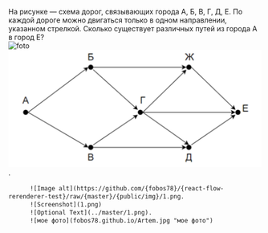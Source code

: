 На рисунке — схема дорог, связывающих города А, Б, В, Г, Д, Е. По каждой дороге можно двигаться только в одном направлении, указанном стрелкой. Сколько существует различных путей из города А в город Е?  
 ![foto](https://github.com/{fobos78}/{react-flow-rerenderer-test}/raw/{master}/{public/img}/1.png)  
 ![Screenshot](1.png). 
 
          
          ![Image alt](https://github.com/{fobos78}/{react-flow-rerenderer-test}/raw/{master}/{public/img}/1.png. 
          ![Screenshot](1.png)
          ![Optional Text](../master/1.png). 
          ![мое фото](fobos78.github.io/Artem.jpg "мое фото") 
          
          
